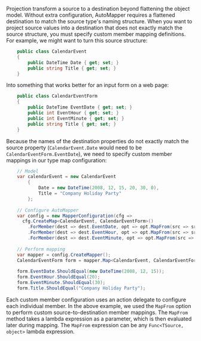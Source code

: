 Projection transform a source to a destination beyond flattening the object model.  Without extra configuration, AutoMapper requires a flattened destination to match the source type's naming structure.  When you want to project source values into a destination that does not exactly match the source structure, you must specify custom member mapping definitions.  For example, we might want to turn this source structure:
```csharp
    public class CalendarEvent
    {
    	public DateTime Date { get; set; }
    	public string Title { get; set; }
    }
```

Into something that works better for an input form on a web page:
```csharp
    public class CalendarEventForm
    {
    	public DateTime EventDate { get; set; }
    	public int EventHour { get; set; }
    	public int EventMinute { get; set; }
    	public string Title { get; set; }
    }
```
Because the names of the destination properties do not exactly match the source property (`CalendarEvent.Date` would need to be `CalendarEventForm.EventDate`), we need to specify custom member mappings in our type map configuration:
```csharp
    // Model
    var calendarEvent = new CalendarEvent
    	{
    		Date = new DateTime(2008, 12, 15, 20, 30, 0),
    		Title = "Company Holiday Party"
    	};
    
    // Configure AutoMapper
    var config = new MapperConfiguration(cfg => 
      cfg.CreateMap<CalendarEvent, CalendarEventForm>()
    	.ForMember(dest => dest.EventDate, opt => opt.MapFrom(src => src.Date.Date))
    	.ForMember(dest => dest.EventHour, opt => opt.MapFrom(src => src.Date.Hour))
    	.ForMember(dest => dest.EventMinute, opt => opt.MapFrom(src => src.Date.Minute)));
    
    // Perform mapping
    var mapper = config.CreateMapper();
    CalendarEventForm form = mapper.Map<CalendarEvent, CalendarEventForm>(calendarEvent);
    
    form.EventDate.ShouldEqual(new DateTime(2008, 12, 15));
    form.EventHour.ShouldEqual(20);
    form.EventMinute.ShouldEqual(30);
    form.Title.ShouldEqual("Company Holiday Party");
```
Each custom member configuration uses an action delegate to configure each individual member.  In the above example, we used the `MapFrom` option to perform custom source-to-destination member mappings.  The `MapFrom` method takes a lambda expression as a parameter, which is then evaluated later during mapping.  The `MapFrom` expression can be any `Func<TSource, object>` lambda expression.